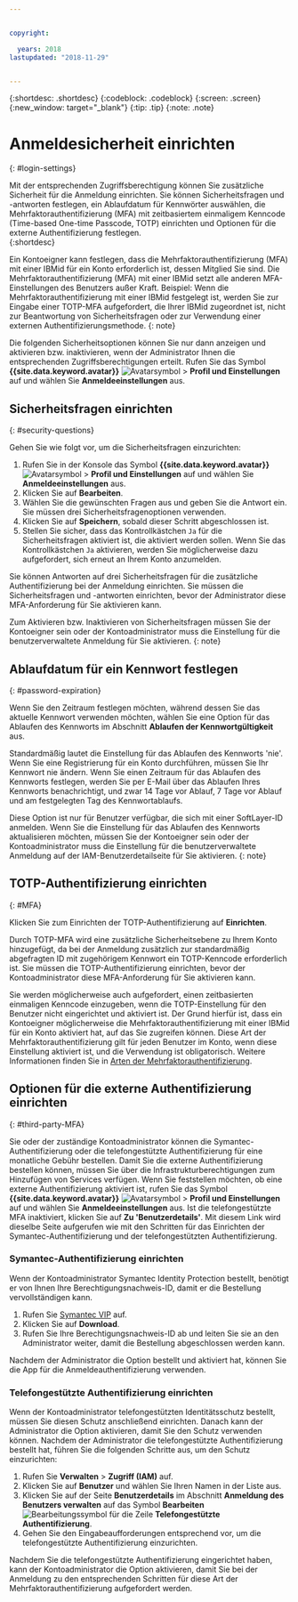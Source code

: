 ```yaml
---


copyright:

  years: 2018
lastupdated: "2018-11-29"


---
```


{:shortdesc: .shortdesc}
{:codeblock: .codeblock}
{:screen: .screen}
{:new_window: target="_blank"}
{:tip: .tip}
{:note: .note}


# Anmeldesicherheit einrichten
{: #login-settings}

Mit der entsprechenden Zugriffsberechtigung können Sie zusätzliche Sicherheit für die Anmeldung einrichten. Sie können Sicherheitsfragen und -antworten festlegen, ein Ablaufdatum für Kennwörter auswählen, die Mehrfaktorauthentifizierung (MFA) mit zeitbasiertem einmaligem Kenncode (Time-based One-time Passcode, TOTP) einrichten und Optionen für die externe Authentifizierung festlegen.   
{:shortdesc}

Ein Kontoeigner kann festlegen, dass die Mehrfaktorauthentifizierung (MFA) mit einer IBMid für ein Konto erforderlich ist, dessen Mitglied Sie sind. Die Mehrfaktorauthentifizierung (MFA) mit einer IBMid setzt alle anderen MFA-Einstellungen des Benutzers außer Kraft. Beispiel: Wenn die Mehrfaktorauthentifizierung mit einer IBMid festgelegt ist, werden Sie zur Eingabe einer TOTP-MFA aufgefordert, die Ihrer IBMid zugeordnet ist, nicht zur Beantwortung von Sicherheitsfragen oder zur Verwendung einer externen Authentifizierungsmethode.
{: note}

Die folgenden Sicherheitsoptionen können Sie nur dann anzeigen und aktivieren bzw. inaktivieren, wenn der Administrator Ihnen die entsprechenden Zugriffsberechtigungen erteilt. Rufen Sie das Symbol **{{site.data.keyword.avatar}}** ![Avatarsymbol](../icons/i-avatar-icon.svg) > **Profil und Einstellungen** auf und wählen Sie **Anmeldeeinstellungen** aus. 

## Sicherheitsfragen einrichten
{: #security-questions}

Gehen Sie wie folgt vor, um die Sicherheitsfragen einzurichten: 
1. Rufen Sie in der Konsole das Symbol **{{site.data.keyword.avatar}}** ![Avatarsymbol](../icons/i-avatar-icon.svg) > **Profil und Einstellungen** auf und wählen Sie **Anmeldeeinstellungen** aus. 
2. Klicken Sie auf **Bearbeiten**.  
3. Wählen Sie die gewünschten Fragen aus und geben Sie die Antwort ein. Sie müssen drei Sicherheitsfragenoptionen verwenden. 
4. Klicken Sie auf **Speichern**, sobald dieser Schritt abgeschlossen ist.   
5. Stellen Sie sicher, dass das Kontrollkästchen `Ja` für die Sicherheitsfragen aktiviert ist, die aktiviert werden sollen. Wenn Sie das Kontrollkästchen `Ja` aktivieren, werden Sie möglicherweise dazu aufgefordert, sich erneut an Ihrem Konto anzumelden.   

Sie können Antworten auf drei Sicherheitsfragen für die zusätzliche Authentifizierung bei der Anmeldung einrichten. Sie müssen die Sicherheitsfragen und -antworten einrichten, bevor der Administrator diese MFA-Anforderung für Sie aktivieren kann. 

Zum Aktivieren bzw. Inaktivieren von Sicherheitsfragen müssen Sie der Kontoeigner sein oder der Kontoadministrator muss die Einstellung für die benutzerverwaltete Anmeldung für Sie aktivieren.
{: note}

## Ablaufdatum für ein Kennwort festlegen
{: #password-expiration}

Wenn Sie den Zeitraum festlegen möchten, während dessen Sie das aktuelle Kennwort verwenden möchten, wählen Sie eine Option für das Ablaufen des Kennworts im Abschnitt **Ablaufen der Kennwortgültigkeit** aus. 

Standardmäßig lautet die Einstellung für das Ablaufen des Kennworts 'nie'. Wenn Sie eine Registrierung für ein Konto durchführen, müssen Sie Ihr Kennwort nie ändern. Wenn Sie einen Zeitraum für das Ablaufen des Kennworts festlegen, werden Sie per E-Mail über das Ablaufen Ihres Kennworts benachrichtigt, und zwar 14 Tage vor Ablauf, 7 Tage vor Ablauf und am festgelegten Tag des Kennwortablaufs. 

Diese Option ist nur für Benutzer verfügbar, die sich mit einer SoftLayer-ID anmelden. Wenn Sie die Einstellung für das Ablaufen des Kennworts aktualisieren möchten, müssen Sie der Kontoeigner sein oder der Kontoadministrator muss die Einstellung für die benutzerverwaltete Anmeldung auf der IAM-Benutzerdetailseite für Sie aktivieren.
{: note}

## TOTP-Authentifizierung einrichten
{: #MFA}

Klicken Sie zum Einrichten der TOTP-Authentifizierung auf **Einrichten**.  

Durch TOTP-MFA wird eine zusätzliche Sicherheitsebene zu Ihrem Konto hinzugefügt, da bei der Anmeldung zusätzlich zur standardmäßig abgefragten ID mit zugehörigem Kennwort ein TOTP-Kenncode erforderlich ist. Sie müssen die TOTP-Authentifizierung einrichten, bevor der Kontoadministrator diese MFA-Anforderung für Sie aktivieren kann. 

Sie werden möglicherweise auch aufgefordert, einen zeitbasierten einmaligen Kenncode einzugeben, wenn die TOTP-Einstellung für den Benutzer nicht eingerichtet und aktiviert ist. Der Grund hierfür ist, dass ein Kontoeigner möglicherweise die Mehrfaktorauthentifizierung mit einer IBMid für ein Konto aktiviert hat, auf das Sie zugreifen können. Diese Art der Mehrfaktorauthentifizierung gilt für jeden Benutzer im Konto, wenn diese Einstellung aktiviert ist, und die Verwendung ist obligatorisch. Weitere Informationen finden Sie in [Arten der Mehrfaktorauthentifizierung](/docs/iam/mfatypes.html#types). 


## Optionen für die externe Authentifizierung einrichten
{: #third-party-MFA}

Sie oder der zuständige Kontoadministrator können die Symantec-Authentifizierung oder die telefongestützte Authentifizierung für eine monatliche Gebühr bestellen. Damit Sie die externe Authentifizierung bestellen können, müssen Sie über die Infrastrukturberechtigungen zum Hinzufügen von Services verfügen. Wenn Sie feststellen möchten, ob eine externe Authentifizierung aktiviert ist, rufen Sie das Symbol **{{site.data.keyword.avatar}}** ![Avatarsymbol](../icons/i-avatar-icon.svg) > **Profil und Einstellungen** auf und wählen Sie **Anmeldeeinstellungen** aus. Ist die telefongestützte MFA inaktiviert, klicken Sie auf **Zu 'Benutzerdetails'**. Mit diesem Link wird dieselbe Seite aufgerufen wie mit den Schritten für das Einrichten der Symantec-Authentifizierung und der telefongestützten Authentifizierung.   

### Symantec-Authentifizierung einrichten

Wenn der Kontoadministrator Symantec Identity Protection bestellt, benötigt er von Ihnen Ihre Berechtigungsnachweis-ID, damit er die Bestellung vervollständigen kann. 

1. Rufen Sie [Symantec VIP](https://vip.symantec.com/) auf. 
2. Klicken Sie auf **Download**.  
3. Rufen Sie Ihre Berechtigungsnachweis-ID ab und leiten Sie sie an den Administrator weiter, damit die Bestellung abgeschlossen werden kann.  

Nachdem der Administrator die Option bestellt und aktiviert hat, können Sie die App für die Anmeldeauthentifizierung verwenden. 

### Telefongestützte Authentifizierung einrichten

Wenn der Kontoadministrator telefongestützten Identitätsschutz bestellt, müssen Sie diesen Schutz anschließend einrichten. Danach kann der Administrator die Option aktivieren, damit Sie den Schutz verwenden können. 
Nachdem der Administrator die telefongestützte Authentifizierung bestellt hat, führen Sie die folgenden Schritte aus, um den Schutz einzurichten: 

1. Rufen Sie **Verwalten** > **Zugriff (IAM)** auf. 
2. Klicken Sie auf **Benutzer** und wählen Sie Ihren Namen in der Liste aus. 
3. Klicken Sie auf der Seite **Benutzerdetails** im Abschnitt **Anmeldung des Benutzers verwalten** auf das Symbol **Bearbeiten** ![Bearbeitungssymbol](../icons/icon_write.svg) für die Zeile **Telefongestützte Authentifizierung**. 
4. Gehen Sie den Eingabeaufforderungen entsprechend vor, um die telefongestützte Authentifizierung einzurichten. 

Nachdem Sie die telefongestützte Authentifizierung eingerichtet haben, kann der Kontoadministrator die Option aktivieren, damit Sie bei der Anmeldung zu den entsprechenden Schritten für diese Art der Mehrfaktorauthentifizierung aufgefordert werden. 


 

